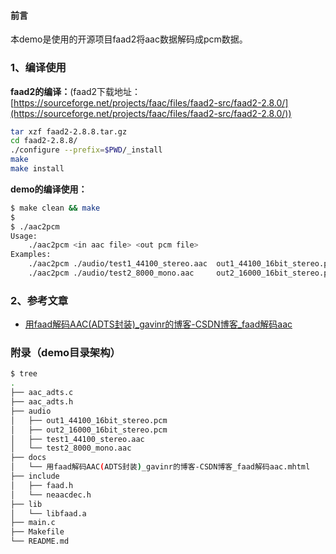 #### 前言

本demo是使用的开源项目faad2将aac数据解码成pcm数据。



### 1、编译使用

**faad2的编译：**(faad2下载地址：[https://sourceforge.net/projects/faac/files/faad2-src/faad2-2.8.0/](https://sourceforge.net/projects/faac/files/faad2-src/faad2-2.8.0/))

```bash
tar xzf faad2-2.8.8.tar.gz
cd faad2-2.8.8/
./configure --prefix=$PWD/_install
make
make install
```

**demo的编译使用：**

```bash
$ make clean && make
$ 
$ ./aac2pcm 
Usage:
    ./aac2pcm <in aac file> <out pcm file>
Examples:
    ./aac2pcm ./audio/test1_44100_stereo.aac  out1_44100_16bit_stereo.pcm
    ./aac2pcm ./audio/test2_8000_mono.aac     out2_16000_16bit_stereo.pcm  # output [samplerate] and [channels] will be auto configured.
```



### 2、参考文章

 - [用faad解码AAC(ADTS封装)\_gavinr的博客-CSDN博客\_faad解码aac](https://blog.csdn.net/gavinr/article/details/6959198)



### 附录（demo目录架构）

```bash
$ tree
.
├── aac_adts.c
├── aac_adts.h
├── audio
│   ├── out1_44100_16bit_stereo.pcm
│   ├── out2_16000_16bit_stereo.pcm
│   ├── test1_44100_stereo.aac
│   └── test2_8000_mono.aac
├── docs
│   └── 用faad解码AAC(ADTS封装)_gavinr的博客-CSDN博客_faad解码aac.mhtml
├── include
│   ├── faad.h
│   └── neaacdec.h
├── lib
│   └── libfaad.a
├── main.c
├── Makefile
└── README.md
```

